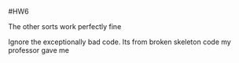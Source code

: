 #HW6

The other sorts work perfectly fine

Ignore the exceptionally bad code. Its from broken skeleton code my professor gave me
